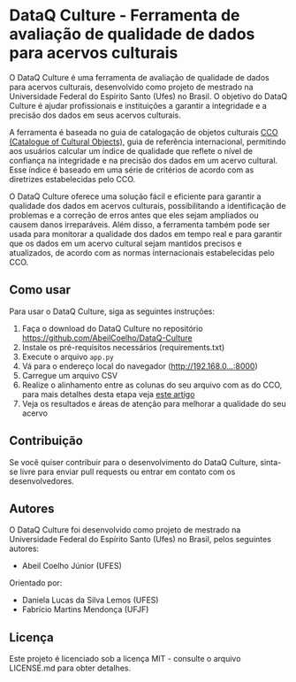 # DataQ Culture - Ferramenta de avaliação de qualidade de dados para acervos culturais

O DataQ Culture é uma ferramenta de avaliação de qualidade de dados para acervos culturais, desenvolvido como projeto de mestrado na Universidade Federal do Espírito Santo (Ufes) no Brasil. O objetivo do DataQ Culture é ajudar profissionais e instituições a garantir a integridade e a precisão dos dados em seus acervos culturais.

A ferramenta é baseada no guia de catalogação de objetos culturais [CCO (Catalogue of Cultural Objects)](https://vraweb.org/resourcesx/cataloging-cultural-objects/), guia de referência internacional, permitindo aos usuários calcular um índice de qualidade que reflete o nível de confiança na integridade e na precisão dos dados em um acervo cultural. Esse índice é baseado em uma série de critérios de acordo com as diretrizes estabelecidas pelo CCO.

O DataQ Culture oferece uma solução fácil e eficiente para garantir a qualidade dos dados em acervos culturais, possibilitando a identificação de problemas e a correção de erros antes que eles sejam ampliados ou causem danos irreparáveis. Além disso, a ferramenta também pode ser usada para monitorar a qualidade dos dados em tempo real e para garantir que os dados em um acervo cultural sejam mantidos precisos e atualizados, de acordo com as normas internacionais estabelecidas pelo CCO.

## Como usar

Para usar o DataQ Culture, siga as seguintes instruções:

1. Faça o download do DataQ Culture no repositório https://github.com/AbeilCoelho/DataQ-Culture
2. Instale os pré-requisitos necessários (requirements.txt)
3. Execute o arquivo `app.py`
4. Vá para o endereço local do navegador (http://192.168.0...:8000)
5. Carregue um arquivo CSV
6. Realize o alinhamento entre as colunas do seu arquivo com as do CCO, para mais detalhes desta etapa veja [este artigo](https://doi.org/10.5007/1518-2924.2023.e90510)
7. Veja os resultados e áreas de atenção para melhorar a qualidade do seu acervo

## Contribuição

Se você quiser contribuir para o desenvolvimento do DataQ Culture, sinta-se livre para enviar pull requests ou entrar em contato com os desenvolvedores.

## Autores

O DataQ Culture foi desenvolvido como projeto de mestrado na Universidade Federal do Espírito Santo (Ufes) no Brasil, pelos seguintes autores:

- Abeil Coelho Júnior (UFES)

Orientado por:
- Daniela Lucas da Silva Lemos (UFES)
- Fabrício Martins Mendonça (UFJF)

## Licença

Este projeto é licenciado sob a licença MIT - consulte o arquivo LICENSE.md para obter detalhes.
